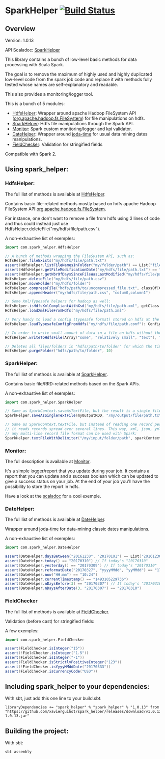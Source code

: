 
# SparkHelper [![Build Status](https://travis-ci.org/XavierGuihot/spark_helper.svg?branch=master)](https://travis-ci.org/XavierGuihot/spark_helper)


## Overview


Version: 1.0.13

API Scaladoc: [SparkHelper](http://xavierguihot.com/spark_helper/#com.spark_helper.SparkHelper$)

This library contains a bunch of low-level basic methods for data processing
with Scala Spark.

The goal is to remove the maximum of highly used and highly duplicated low-level
code from the spark job code and replace it with methods fully tested whose
names are self-explanatory and readable.

This also provides a monitoring/logger tool.

This is a bunch of 5 modules:

* [HdfsHelper](http://xavierguihot.com/spark_helper/#com.spark_helper.HdfsHelper$): Wrapper around apache Hadoop FileSystem API ([org.apache.hadoop.fs.FileSystem](https://hadoop.apache.org/docs/r2.6.1/api/org/apache/hadoop/fs/FileSystem.html)) for file manipulations on hdfs.
* [SparkHelper](http://xavierguihot.com/spark_helper/#com.spark_helper.SparkHelper$): Hdfs file manipulations through the Spark API.
* [Monitor](http://xavierguihot.com/spark_helper/#com.spark_helper.monitoring.Monitor$): Spark custom monitoring/logger and kpi validator.
* [DateHelper](http://xavierguihot.com/spark_helper/#com.spark_helper.DateHelper$): Wrapper around [joda-time](http://www.joda.org/joda-time/apidocs/) for usual data mining dates manipulations.
* [FieldChecker](http://xavierguihot.com/spark_helper/#com.spark_helper.FieldChecker$): Validation for stringified fields.

Compatible with Spark 2.


## Using spark_helper:

### HdfsHelper:

The full list of methods is available at [HdfsHelper](http://xavierguihot.com/spark_helper/#com.spark_helper.HdfsHelper$).

Contains basic file-related methods mostly based on hdfs apache Hadoop
FileSystem API [org.apache.hadoop.fs.FileSystem](https://hadoop.apache.org/docs/r2.6.1/api/org/apache/hadoop/fs/FileSystem.html).

For instance, one don't want to remove a file from hdfs using 3 lines of code
and thus could instead just use HdfsHelper.deleteFile("my/hdfs/file/path.csv").

A non-exhaustive list of exemples:

```scala
import com.spark_helper.HdfsHelper

// A bunch of methods wrapping the FileSystem API, such as:
HdfsHelper.fileExists("my/hdfs/file/path.txt")
assert(HdfsHelper.listFileNamesInFolder("my/folder/path") == List("file_name_1.txt", "file_name_2.csv"))
assert(HdfsHelper.getFileModificationDate("my/hdfs/file/path.txt") == "20170306")
assert(HdfsHelper.getNbrOfDaysSinceFileWasLastModified("my/hdfs/file/path.txt") == 3)
HdfsHelper.deleteFile("my/hdfs/file/path.csv")
HdfsHelper.moveFolder("my/hdfs/folder")
HdfsHelper.compressFile("hdfs/path/to/uncompressed_file.txt", classOf[GzipCodec])
HdfsHelper.appendHeader("my/hdfs/file/path.csv", "colum0,column1")

// Some Xml/Typesafe helpers for hadoop as well:
HdfsHelper.isHdfsXmlCompliantWithXsd("my/hdfs/file/path.xml", getClass.getResource("/some_xml.xsd"))
HdfsHelper.loadXmlFileFromHdfs("my/hdfs/file/path.xml")

// Very handy to load a config (typesafe format) stored on hdfs at the begining of a spark job:
HdfsHelper.loadTypesafeConfigFromHdfs("my/hdfs/file/path.conf"): Config

// In order to write small amount of data in a file on hdfs without the whole spark stack:
HdfsHelper.writeToHdfsFile(Array("some", "relatively small", "text"), "/some/hdfs/file/path.txt")

// Deletes all files/folders in "hdfs/path/to/folder" for which the timestamp is older than 10 days:
HdfsHelper.purgeFolder("hdfs/path/to/folder", 10)
```

### SparkHelper:

The full list of methods is available at [SparkHelper](http://xavierguihot.com/spark_helper/#com.spark_helper.SparkHelper$).

Contains basic file/RRD-related methods based on the Spark APIs.

A non-exhaustive list of exemples:

```scala
import com.spark_helper.SparkHelper

// Same as SparkContext.saveAsTextFile, but the result is a single file:
SparkHelper.saveAsSingleTextFile(myOutputRDD, "/my/output/file/path.txt")

// Same as SparkContext.textFile, but instead of reading one record per line,
// it reads records spread over several lines. This way, xml, json, yml or
// any multi-line record file format can be used with Spark:
SparkHelper.textFileWithDelimiter("/my/input/folder/path", sparkContext, "---\n")
```

### Monitor:

The full description is available at [Monitor](http://xavierguihot.com/spark_helper/#com.spark_helper.monitoring.Monitor).

It's a simple logger/report that you update during your job. It contains a
report that you can update and a success boolean which can be updated to give a
success status on your job. At the end of your job you'll have the possibility
to store the report in hdfs.

Have a look at the [scaladoc](http://xavierguihot.com/spark_helper/#com.spark_helper.monitoring.Monitor)
for a cool exemple.

### DateHelper:

The full list of methods is available at [DateHelper](http://xavierguihot.com/spark_helper/#com.spark_helper.DateHelper$).

Wrapper around [joda-time](http://www.joda.org/joda-time/apidocs/) for
data-mining classic dates manipulations.

A non-exhaustive list of exemples:

```scala
import com.spark_helper.DateHelper

assert(DateHelper.daysBetween("20161230", "20170101") == List("20161230", "20161231", "20170101"))
assert(DateHelper.today() == "20170310") // If today's "20170310"
assert(DateHelper.yesterday() == "20170309") // If today's "20170310"
assert(DateHelper.reformatDate("20170327", "yyyyMMdd", "yyMMdd") == "170327")
assert(DateHelper.now("HH:mm") == "10:24")
assert(DateHelper.currentTimestamp() == "1493105229736")
assert(DateHelper.nDaysBefore(3) == "20170307") // If today's "20170310"
assert(DateHelper.nDaysAfterDate(3, "20170307") == "20170310")
```

### FieldChecker

The full list of methods is available at [FieldChecker](http://xavierguihot.com/spark_helper/#com.spark_helper.FieldChecker$).

Validation (before cast) for stringified fields:

A few exemples:

```scala
import com.spark_helper.FieldChecker

assert(FieldChecker.isInteger("15"))
assert(!FieldChecker.isInteger("1.5"))
assert(FieldChecker.isInteger("-1"))
assert(FieldChecker.isStrictlyPositiveInteger("123"))
assert(!FieldChecker.isYyyyMMddDate("20170333"))
assert(FieldChecker.isCurrencyCode("USD"))
```


## Including spark_helper to your dependencies:


With sbt, just add this one line to your build.sbt:

	libraryDependencies += "spark_helper" % "spark_helper" % "1.0.13" from "https://github.com/xavierguihot/spark_helper/releases/download/v1.0.13/spark_helper-1.0.13.jar"


## Building the project:


With sbt:

	sbt assembly
